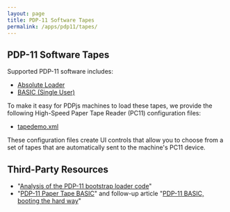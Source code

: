 ```yaml
---
layout: page
title: PDP-11 Software Tapes
permalink: /apps/pdp11/tapes/
---
```


PDP-11 Software Tapes
---------------------

Supported PDP-11 software includes:

- [Absolute Loader](DEC-11-L2PC-PO.json)
- [BASIC (Single User)](DEC-11-AJPB-PB.json)

To make it easy for PDPjs machines to load these tapes, we provide the following High-Speed
Paper Tape Reader (PC11) configuration files:

- [tapedemo.xml](tapedemo.xml)

These configuration files create UI controls that allow you to choose from a set of tapes that are automatically sent
to the machine's PC11 device.

Third-Party Resources
---------------------

- "[Analysis of the PDP-11 bootstrap loader code](http://decuser.blogspot.com/2015/12/analysis-of-pdp-11-bootloader-code.html)"
- "[PDP-11 Paper Tape BASIC](http://www.avitech.com.au/ptb/ptb.html)" and follow-up article "[PDP-11 BASIC, booting the hard way](http://decuser.blogspot.com/2015/12/pdp-11-basic-booting-hard-way.html)"
